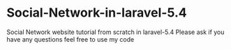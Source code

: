 # Social-Network-in-laravel-5.4
Social Network website tutorial from scratch in laravel-5.4
Please ask if you have any questions
feel free to use my code
